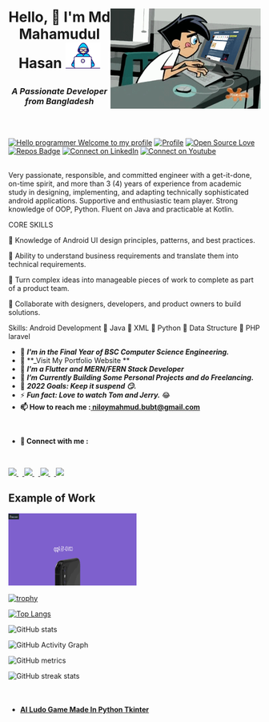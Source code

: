 <h1> <img alt="GIF" src="https://github.com/mahmudulkhan900/mahmudulkhan900/blob/main/coder.gif" width=300px height=200px align="right">

<p align="center" >Hello, 👋 I'm Md Mahamudul Hasan <img src="https://github.com/mahmudulkhan900/mahmudulkhan900/blob/main/Developer.gif" width=70px></h1>

<h3 align="center"><i>A Passionate Developer from Bangladesh</i></h3></br></br>

[![Hello programmer Welcome to my profile](https://img.shields.io/badge/Hello_Developers-Welcome-gold.svg?style=flat&logo=github)](https://github.com/mahmudulkhan900) [![Profile](https://Visitor-badge.glitch.me/badge?page_id=mahmudulkhan900.profileviews-badge)](https://github.com/mahmudulkhan900)  [![Open Source Love](https://badges.frapsoft.com/os/v2/open-source.svg?v=103)](https://github.com/mahmudulkhan900) [![Repos Badge](https://badges.pufler.dev/repos/mahmudulkhan900)](https://badges.pufler.dev/repos/mahmudulkhan900) [![Connect on LinkedIn](https://img.shields.io/badge/--linkedin?label=LinkedIn&logo=LinkedIn&style=social)](https://www.linkedin.com/in/niloy-khan-800913192/)
[![Connect on Youtube](https://img.shields.io/badge/--Youtube?label=Youtube&logo=Youtube&style=social)](https://www.youtube.com/channel/UC6tvxhlug-Gq38kHJ8n1Maw)
<br></br>

Very passionate, responsible, and committed engineer with a get-it-done, on-time spirit, and more than 3 (4) years of experience from academic study in designing, implementing, and adapting technically sophisticated android applications. Supportive and enthusiastic team player. Strong knowledge of  OOP,  Python. Fluent on Java and practicable at Kotlin.

CORE SKILLS

📌 Knowledge of Android UI design principles, patterns, and best practices.

📌 Ability to understand business requirements and translate them into technical requirements.

📌 Turn complex ideas into manageable pieces of work to complete as part of a product team.

📌 Collaborate with designers, developers, and product owners to build solutions.



Skills:
Android Development 💠 Java 💠 XML 💠 Python 💠 Data Structure  💠 PHP laravel 

- 🔭 **_I'm in the Final Year of BSC Computer Science Engineering._**</br>
- 🙋 **_Visit My Portfolio Website **
- 🎊 **_I'm a Flutter and MERN/FERN Stack Developer_**</br>
- 🌱 **_I’m Currently Building Some Personal Projects and do Freelancing._**</br>
- 🥅 **_2022 Goals: Keep it suspend 😏._**</br>
- ⚡ **_Fun fact: Love to watch Tom and Jerry._** 😂</br>
- <b>📫 How to reach me :<a href="https://mail.google.com/mail/?view=cm&fs=1&to=samarpan2dasgupta@gmail.com"> niloymahmud.bubt@gmail.com</a></b>
<br/>

- <b>🔗 Connect with me :</b>
<br/>

<a href="https://www.linkedin.com/in/niloy-khan-800913192/"> <img src="https://img.icons8.com/fluent/48/000000/linkedin.png" width="50px"/> </a>&nbsp;&nbsp;<a href="https://www.facebook.com/mdmahmudul556"> <img src="https://img.icons8.com/fluency/48/000000/facebook-new.png" width="50px"/> </a>&nbsp;&nbsp;<a href="https://www.instagram.com/mdmahmudul2430/"> <img src="https://img.icons8.com/plasticine/100/000000/instagram-new--v2.png" width="50px"/> </a>&nbsp;&nbsp;<a href="https://www.youtube.com/channel/UC6tvxhlug-Gq38kHJ8n1Maw"> <img src="https://img.icons8.com/color/48/000000/youtube-play.png" width="50px"/> </a>
<br/>
## Example of Work
<img src="https://github.com/mahmudulkhan900/mahmudulkhan900/blob/main/covid19.gif?raw=true" width="256"/>

[![trophy](https://github-profile-trophy.vercel.app/?username=mahmudulkhan900)](https://github.com/ryo-ma/github-profile-trophy)


[![Top Langs](https://github-readme-stats.vercel.app/api/top-langs/?username=mahmudulkhan900&layout=compact)](https://github.com/anuraghazra/github-readme-stats)

 
![GitHub stats](https://github-readme-stats.vercel.app/api?username=mahmudulkhan900&show_icons=true&theme=radical)

![GitHub Activity Graph](https://activity-graph.herokuapp.com/graph?username=mahmudulkhan900)  

![GitHub metrics](https://metrics.lecoq.io/mahmudulkhan900)  

![GitHub streak stats](https://github-readme-streak-stats.herokuapp.com/?user=mahmudulkhan900)  

</br>



- #### [AI Ludo Game Made In Python Tkinter](https://youtu.be/5NScX6qgd3Y)

[youtube]: https://www.youtube.com/channel/UC6tvxhlug-Gq38kHJ8n1Maw
[linkedin]: https://www.linkedin.com/in/niloy-khan-800913192/
